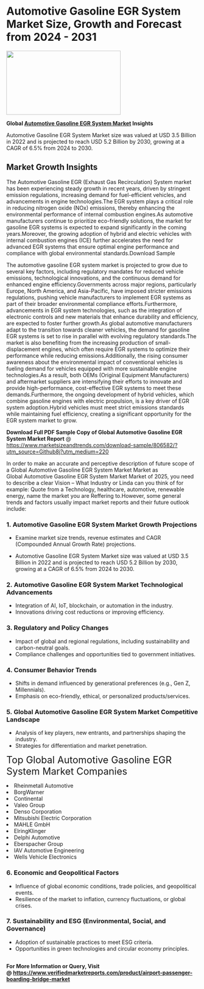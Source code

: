 <H1>Automotive Gasoline EGR System Market Size, Growth and Forecast from 2024 - 2031</H1><img class="aligncenter size-medium wp-image-584254" src="https://thirdeyenews.in/wp-content/uploads/2024/09/Global-Market-Research-300x168.jpeg" alt="" width="300" height="168" /><p><strong>Global&nbsp;<a href="https://www.marketsizeandtrends.com/download-sample/806582/?utm_source=Github8j?utm_medium=220">Automotive Gasoline EGR System Market</a> Insights</strong></p><p>Automotive Gasoline EGR System Market size was valued at USD 3.5 Billion in 2022 and is projected to reach USD 5.2 Billion by 2030, growing at a CAGR of 6.5% from 2024 to 2030.</p><p><h2>Market Growth Insights</h2> <p>The Automotive Gasoline EGR (Exhaust Gas Recirculation) System market has been experiencing steady growth in recent years, driven by stringent emission regulations, increasing demand for fuel-efficient vehicles, and advancements in engine technologies.The EGR system plays a critical role in reducing nitrogen oxide (NOx) emissions, thereby enhancing the environmental performance of internal combustion engines.As automotive manufacturers continue to prioritize eco-friendly solutions, the market for gasoline EGR systems is expected to expand significantly in the coming years.Moreover, the growing adoption of hybrid and electric vehicles with internal combustion engines (ICE) further accelerates the need for advanced EGR systems that ensure optimal engine performance and compliance with global environmental standards.Download Sample</p> <p>The automotive gasoline EGR system market is projected to grow due to several key factors, including regulatory mandates for reduced vehicle emissions, technological innovations, and the continuous demand for enhanced engine efficiency.Governments across major regions, particularly Europe, North America, and Asia-Pacific, have imposed stricter emissions regulations, pushing vehicle manufacturers to implement EGR systems as part of their broader environmental compliance efforts.Furthermore, advancements in EGR system technologies, such as the integration of electronic controls and new materials that enhance durability and efficiency, are expected to foster further growth.As global automotive manufacturers adapt to the transition towards cleaner vehicles, the demand for gasoline EGR systems is set to rise in parallel with evolving regulatory standards.The market is also benefiting from the increasing production of small-displacement engines, which often require EGR systems to optimize their performance while reducing emissions.Additionally, the rising consumer awareness about the environmental impact of conventional vehicles is fueling demand for vehicles equipped with more sustainable engine technologies.As a result, both OEMs (Original Equipment Manufacturers) and aftermarket suppliers are intensifying their efforts to innovate and provide high-performance, cost-effective EGR systems to meet these demands.Furthermore, the ongoing development of hybrid vehicles, which combine gasoline engines with electric propulsion, is a key driver of EGR system adoption.Hybrid vehicles must meet strict emissions standards while maintaining fuel efficiency, creating a significant opportunity for the EGR system market to grow.</p><p><span class=""><strong>Download Full PDF Sample Copy of Global Automotive Gasoline EGR System Market Report</strong> @ <a href="https://www.marketsizeandtrends.com/download-sample/806582/?utm_source=Github8j?utm_medium=220" target="_blank">https://www.marketsizeandtrends.com/download-sample/806582/?utm_source=Github8j?utm_medium=220</a></span></p><p>In order to make an accurate and perceptive description of future scope of a Global&nbsp;Automotive Gasoline EGR System Market Market as Global&nbsp;Automotive Gasoline EGR System Market Market of 2025, you need to describe a clear Vision &ndash; What Industry or Linda can you think of for example: Quote from a Technology, healthcare, automotive, renewable energy, name the market you are Reffering to.However, some general trends and factors usually impact market reports and their future outlook include:</p><h3>1.&nbsp;<strong>Automotive Gasoline EGR System Market Growth Projections</strong></h3><ul><li>Examine market size trends, revenue estimates and CAGR (Compounded Annual Growth Rate) projections.</li><li><p>Automotive Gasoline EGR System Market size was valued at USD 3.5 Billion in 2022 and is projected to reach USD 5.2 Billion by 2030, growing at a CAGR of 6.5% from 2024 to 2030.</p></li></ul><h3>2.&nbsp;<strong>Automotive Gasoline EGR System Market Technological Advancements</strong></h3><ul><li>Integration of AI, IoT, blockchain, or automation in the industry.</li><li>Innovations driving cost reductions or improving efficiency.</li></ul><h3>3.&nbsp;<strong>Regulatory and Policy Changes</strong></h3><ul><li>Impact of global and regional regulations, including sustainability and carbon-neutral goals.</li><li>Compliance challenges and opportunities tied to government initiatives.</li></ul><h3>4.&nbsp;<strong>Consumer Behavior Trends</strong></h3><ul><li>Shifts in demand influenced by generational preferences (e.g., Gen Z, Millennials).</li><li>Emphasis on eco-friendly, ethical, or personalized products/services.</li></ul><h3>5.&nbsp;<strong>Global Automotive Gasoline EGR System Market Competitive Landscape</strong></h3><ul><li>Analysis of key players, new entrants, and partnerships shaping the industry.</li><li>Strategies for differentiation and market penetration.</li></ul><p data-pm-slice="1 1 []"><span style="color: inherit; font-family: inherit; font-size: 25px;">Top Global Automotive Gasoline EGR System Market Companies</span></p><div class="" data-test-id=""><p><li>Rheinmetall Automotive</li><li> BorgWarner</li><li> Continental</li><li> Valeo Group</li><li> Denso Corporation</li><li> Mitsubishi Electric Corporation</li><li> MAHLE GmbH</li><li> ElringKlinger</li><li> Delphi Automotive</li><li> Eberspacher Group</li><li> IAV Automotive Engineering</li><li> Wells Vehicle Electronics</li></p></div><h3>6.&nbsp;<strong>Economic and Geopolitical Factors</strong></h3><ul><li>Influence of global economic conditions, trade policies, and geopolitical events.</li><li>Resilience of the market to inflation, currency fluctuations, or global crises.</li></ul><h3>7.&nbsp;<strong>Sustainability and ESG (Environmental, Social, and Governance)</strong></h3><ul><li>Adoption of sustainable practices to meet ESG criteria.</li><li>Opportunities in green technologies and circular economy principles.</li></ul><h2><strong style="font-size: 14px;">For More Information or Query, Visit @&nbsp;</strong><a style="background-color: #ffffff; font-size: 14px;" href="https://www.marketsizeandtrends.com/report/automotive-gasoline-egr-system-market/" target="_blank">https://www.verifiedmarketreports.com/product/airport-passenger-boarding-bridge-market</a></h2>